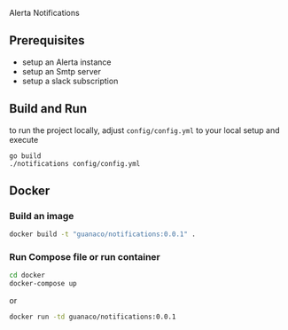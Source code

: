 Alerta Notifications

## Prerequisites
- setup an Alerta instance
- setup an Smtp server
- setup a slack subscription

## Build and Run
to run the project locally, adjust `config/config.yml` to your local setup and execute
```
go build
./notifications config/config.yml
```

## Docker

### Build an image
```bash
docker build -t "guanaco/notifications:0.0.1" .
```

### Run Compose file or run container
```bash
cd docker
docker-compose up
```
or
```bash
docker run -td guanaco/notifications:0.0.1
```


